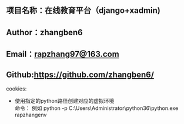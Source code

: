## 项目名称：在线教育平台（django+xadmin)  
## Author：zhangben6
## Email：rapzhang97@163.com
## Github:https://github.com/zhangben6/

cookies:  
- 使用指定的python路径创建对应的虚拟环境  
    命令： 例如 python -p C:\Users\Administrator\python36\python.exe rapzhangenv
